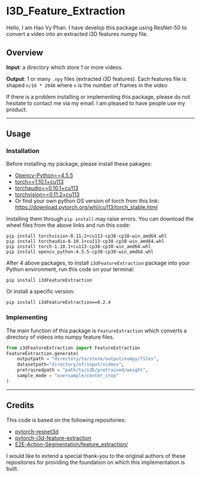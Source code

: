 # I3D_Feature_Extraction
Hello, I am Hao Vy Phan. I have develop this package using ResNet-50 to convert a video into an extracted i3D features numpy file.

## Overview
**Input**: a directory which store 1 or more videos.

**Output**: 1 or many `.npy` files (extracted i3D features). Each features file is shaped `n/16 * 2048` where `n` is the number of frames in the video

If there is a problem installing or implementing this package, please do not hesitate to contact me via my email. I am pleased to have people use my product.

---

## Usage

### Installation
Before installing my package, please install these pakages:
* [Opencv-Python==4.5.5](https://www.lfd.uci.edu/~gohlke/pythonlibs/#opencv)
* [torch==1.10.1+cu113](https://download.pytorch.org/whl/cu113/torch-1.10.1%2Bcu113-cp38-cp38-win_amd64.whl)
* [torchaudio==0.10.1+cu113](https://download.pytorch.org/whl/cu113/torchaudio-0.10.1%2Bcu113-cp38-cp38-win_amd64.whl)
* [torchvision==0.11.2+cu113](https://download.pytorch.org/whl/cu113/torchvision-0.11.2%2Bcu113-cp38-cp38-win_amd64.whl)
* Or find your own python OS version of torch from this link: https://download.pytorch.org/whl/cu113/torch_stable.html

Installing them through `pip install` may raise errors. You can download the wheel files from the above links and run this code: 
```commandline
pip install torchvision-0.11.2+cu113-cp38-cp38-win_amd64.whl
pip install torchaudio-0.10.1+cu113-cp38-cp38-win_amd64.whl
pip install torch-1.10.1+cu113-cp38-cp38-win_amd64.whl
pip install opencv_python-4.5.5-cp38-cp38-win_amd64.whl
```

After 4 above packages, to install `i3dFeatureExtraction` package into your Python environment, run this code on your terminal:
```commandline
pip install i3dFeatureExtraction
```
Or install a specific version:
```commandline
pip install i3dFeatureExtraction==0.2.4
```

### Implementing
The main function of this package is `FeatureExtraction` which converts a directory of videos into numpy feature files.

```Python
from i3dFeatureExtraction import FeatureExtraction
FeatureExtraction.generate(
    outputpath = "directory/to/store/output/numpy/files",
    datasetpath="directory/of/input/videos",
    pretrainedpath = "path/to/i3D/pretrained/weight",
    sample_mode = "oversample/center_crop"
)
```

[//]: # (---)

[//]: # (## Package structure)

[//]: # (This implementation has been transformed into object-oriented programming style with Python classes. The motivation behind the object-oriented transformation was to make the code more modular, reusable, and easier to extend. The following classes have been added to the implementation:)

---

## Credits
This code is based on the following repositories:
* [pytorch-resnet3d](https://github.com/Tushar-N/pytorch-resnet3d)
* [pytorch-i3d-feature-extraction](https://github.com/Finspire13/pytorch-i3d-feature-extraction)
* [E2E-Action-Segmentation/feature_extraction/](https://github.com/nguyenphwork/E2E-Action-Segmentation/tree/main/feature_extraction)

I would like to extend a special thank-you to the original authors of these repositories for providing the foundation on which this implementation is built.


